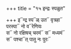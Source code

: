 +++
title = "१५ इन्द्रः स्पळुत"

+++
इ᳓न्द्र स्प᳓ळ् उत᳓ वृत्रहा᳓  
परस्पा᳓ नो व᳓रेणियः  
स᳓ नो रक्षिषच् चरमं᳓ स᳓ मध्यमं᳓  
स᳓ पश्चा᳓त् पातु नः पुरः᳓